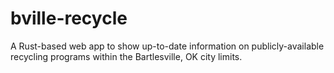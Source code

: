 # bville-recycle

A Rust-based web app to show up-to-date information on publicly-available recycling programs within the Bartlesville, OK city limits. 

